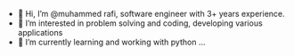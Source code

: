 - 👋 Hi, I’m @muhammed rafi, software engineer with 3+ years experience.
- 👀 I’m interested in problem solving and coding, developing various applications
- 🌱 I’m currently learning and working with python
...

<!---
rafisoft1/rafisoft1 is a ✨ special ✨ repository because its `README.md` (this file) appears on your GitHub profile.
You can click the Preview link to take a look at your changes.
--->
